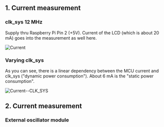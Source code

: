 ## 1. Current measurement 

### clk_sys 12 MHz

Supply thru Raspberry Pi Pin 2 (+5V). Current of the LCD (which is about 20 mA) goes into the measurement as well here.

![Current](https://github.com/Florian-Wilhelm/Raspberry-Pi/assets/77980708/4b91a263-de49-49b2-8b87-8083b41b6474)

### Varying clk_sys

As you can see, there is a linear dependency between the MCU current and clk_sys ("dynamic power consumption"). About 6 mA is the "static power consumption".

![Current--CLK_SYS](https://github.com/Florian-Wilhelm/Raspberry-Pi/assets/77980708/ec2af30f-42b6-4dd7-bc87-e586dad7b960)

## 2. Current measurement 

### External oscillator module
